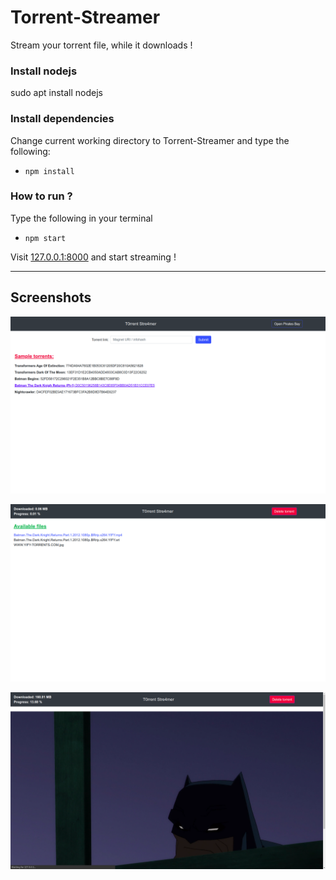 # Torrent-Streamer
Stream your torrent file, while it downloads !

### Install nodejs
sudo apt install nodejs

### Install dependencies
Change current working directory to Torrent-Streamer and type the following:
+ `npm install`

### How to run ?
Type the following in your terminal
+ `npm start`

Visit [127.0.0.1:8000](http://127.0.0.1:8000) and start streaming !

---

## Screenshots

![](https://raw.githubusercontent.com/agpranjal/Torrent-Streamer/master/screenshots/1.png)

![](https://raw.githubusercontent.com/agpranjal/Torrent-Streamer/master/screenshots/2.png)

![](https://raw.githubusercontent.com/agpranjal/Torrent-Streamer/master/screenshots/3.png)
